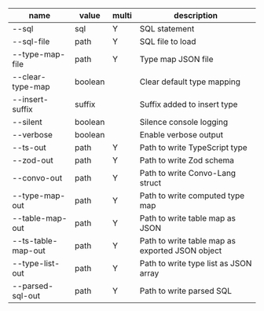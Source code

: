 | name               | value   | multi | description                                     |
|--------------------|---------|-------|-------------------------------------------------|
| --sql              | sql     | Y     | SQL statement                                   |
| --sql-file         | path    | Y     | SQL file to load                                |
| --type-map-file    | path    | Y     | Type map JSON file                              |
| --clear-type-map   | boolean |       | Clear default type mapping                      |
| --insert-suffix    | suffix  |       | Suffix added to insert type                     |
| --silent           | boolean |       | Silence console logging                         |
| --verbose          | boolean |       | Enable verbose output                           |
| --ts-out           | path    | Y     | Path to write TypeScript type                   |
| --zod-out          | path    | Y     | Path to write Zod schema                        |
| --convo-out        | path    | Y     | Path to write Convo-Lang struct                 |
| --type-map-out     | path    | Y     | Path to write computed type map                 |
| --table-map-out    | path    | Y     | Path to write table map as JSON                 |
| --ts-table-map-out | path    | Y     | Path to write table map as exported JSON object |
| --type-list-out    | path    | Y     | Path to write type list as JSON array           |
| --parsed-sql-out   | path    | Y     | Path to write parsed SQL                        |
